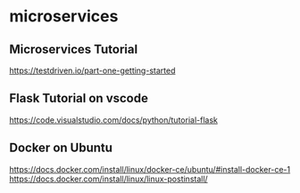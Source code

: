 # microservices

## Microservices Tutorial
https://testdriven.io/part-one-getting-started

## Flask Tutorial on vscode
https://code.visualstudio.com/docs/python/tutorial-flask

## Docker on Ubuntu
https://docs.docker.com/install/linux/docker-ce/ubuntu/#install-docker-ce-1
https://docs.docker.com/install/linux/linux-postinstall/